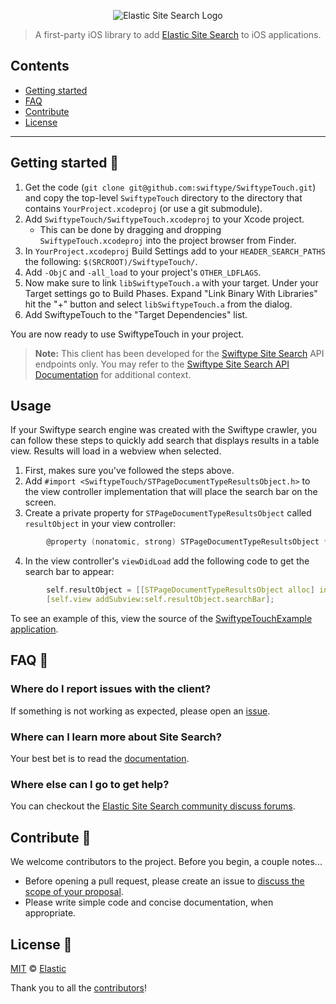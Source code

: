 <p align="center"><img src="https://github.com/swiftype/SwiftypeTouch/blob/master/logo-site-search.png?raw=true" alt="Elastic Site Search Logo"></p>

> A first-party iOS library to add [Elastic Site Search](https://swiftype.com/documentation/site-search/overview) to iOS applications.

## Contents

+ [Getting started](#getting-started-)
+ [FAQ](#faq-)
+ [Contribute](#contribute-)
+ [License](#license-)

***

## Getting started 🐣

1. Get the code (`git clone git@github.com:swiftype/SwiftypeTouch.git`) and copy the top-level `SwiftypeTouch` directory to the directory that contains `YourProject.xcodeproj` (or use a git submodule).
2. Add `SwiftypeTouch/SwiftypeTouch.xcodeproj` to your Xcode project.
   * This can be done by dragging and dropping `SwiftypeTouch.xcodeproj` into the project browser from Finder.
3. In `YourProject.xcodeproj` Build Settings add to your `HEADER_SEARCH_PATHS` the following: `$(SRCROOT)/SwiftypeTouch/`.
4. Add `-ObjC` and `-all_load` to your project's `OTHER_LDFLAGS`.
5. Now make sure to link `libSwiftypeTouch.a` with your target.  Under your Target settings go to Build Phases. Expand "Link Binary With Libraries" hit the "+" button and select `libSwiftypeTouch.a` from the dialog.
6. Add SwiftypeTouch to the "Target Dependencies" list.

You are now ready to use SwiftypeTouch in your project.

> **Note:** This client has been developed for the [Swiftype Site Search](https://www.swiftype.com/site-search) API endpoints only. You may refer to the [Swiftype Site Search API Documentation](https://swiftype.com/documentation/site-search/overview) for additional context.

## Usage

If your Swiftype search engine was created with the Swiftype crawler, you can follow these steps to quickly add search that displays results in a table view.
Results will load in a webview when selected.

1. First, makes sure you've followed the steps above.
2. Add `#import <SwiftypeTouch/STPageDocumentTypeResultsObject.h>` to the view controller implementation that will place the search bar on the screen.
3. Create a private property for `STPageDocumentTypeResultsObject` called `resultObject` in your view controller:
```c
        @property (nonatomic, strong) STPageDocumentTypeResultsObject *resultObject;
```
4. In the view controller's `viewDidLoad` add the following code to get the search bar to appear:

```c
        self.resultObject = [[STPageDocumentTypeResultsObject alloc] initWithViewController:self clientEngineKey:@"yourEngineKey"];
        [self.view addSubview:self.resultObject.searchBar];
```
To see an example of this, view the source of the [SwiftypeTouchExample application](https://github.com/swiftype/SwiftypeTouchExample).

## FAQ 🔮

### Where do I report issues with the client?

If something is not working as expected, please open an [issue](https://github.com/swiftype/SwiftypeTouch/issues/new).

### Where can I learn more about Site Search?

Your best bet is to read the [documentation](https://swiftype.com/documentation/site-search).

### Where else can I go to get help?

You can checkout the [Elastic Site Search community discuss forums](https://discuss.elastic.co/c/site-search).

## Contribute 🚀

We welcome contributors to the project. Before you begin, a couple notes...

+ Before opening a pull request, please create an issue to [discuss the scope of your proposal](https://github.com/swiftype/SwiftypeTouch/issues).
+ Please write simple code and concise documentation, when appropriate.

## License 📗

[MIT](https://github.com/swiftype/SwiftypeTouch/blob/master/LICENSE) © [Elastic](https://github.com/elastic)

Thank you to all the [contributors](https://github.com/swiftype/SwiftypeTouch/graphs/contributors)!
